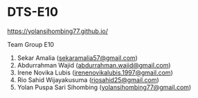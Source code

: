 # DTS-E10

https://yolansihombing77.github.io/

Team Group E10
1. Sekar Amalia (sekaramalia57@gmail.com)
2. Abdurrahman Wajid (abdurrahman.wajid@gmail.com)
3. Irene Novika Lubis (irenenovikalubis.1997@gmail.com)
4. Rio Sahid Wijayakusuma (riosahid25@gmail.com)
5. Yolan Puspa Sari Sihombing (yolansihombing77@gmail.com)

